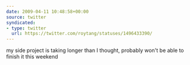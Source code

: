 ```yaml
---
date: 2009-04-11 10:48:58+00:00
source: twitter
syndicated:
- type: twitter
  url: https://twitter.com/roytang/statuses/1496433390/
---
```


my side project is taking longer than I thought, probably won't be able to finish it this weekend
